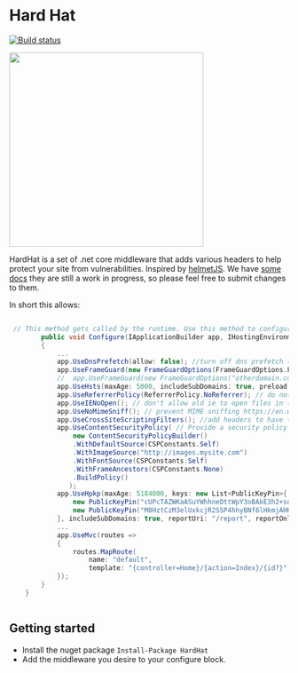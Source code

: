 # Hard Hat

[![Build status](https://ci.appveyor.com/api/projects/status/orm7sjpwxde03pbj/branch/master?svg=true)](https://ci.appveyor.com/project/tparnell8/hardhat/branch/master)

<img src="Hat.png" width="350px"/>

HardHat is a set of .net core middleware that adds various headers to help protect your site from vulnerabilities. Inspired by [helmetJS](https://helmetjs.github.io). We have [some docs](docs/Readme.md) they are still a work in progress, so please feel free to submit changes to them.


In short this allows:


```csharp

 // This method gets called by the runtime. Use this method to configure the HTTP request pipeline.
        public void Configure(IApplicationBuilder app, IHostingEnvironment env, ILoggerFactory loggerFactory)
        {
            ...
            app.UseDnsPrefetch(allow: false); //turn off dns prefetch to protect the privacy of users
            app.UseFrameGuard(new FrameGuardOptions(FrameGuardOptions.FrameGuard.SAMEORIGIN)); //prevent clickjacking, by not allowing your site to be rendered in an iframe
            //  app.UseFrameGuard(new FrameGuardOptions("otherdomain.com")); or allow iframes on another domain
            app.UseHsts(maxAge: 5000, includeSubDomains: true, preload: false); //tell browsers to always use https for the next 5000 seconds
            app.UseReferrerPolicy(ReferrerPolicy.NoReferrer); // do not include the referrer header when linking away from your site to protect your users privacy
            app.UseIENoOpen(); // don't allow old ie to open files in the context of your site
            app.UseNoMimeSniff(); // prevent MIME sniffing https://en.wikipedia.org/wiki/Content_sniffing
            app.UseCrossSiteScriptingFilters(); //add headers to have the browsers auto detect and block some xss attacks
            app.UseContentSecurityPolicy( // Provide a security policy so only content can come from trusted sources
                new ContentSecurityPolicyBuilder()
                .WithDefaultSource(CSPConstants.Self)
                .WithImageSource("http://images.mysite.com")
                .WithFontSource(CSPConstants.Self)
                .WithFrameAncestors(CSPConstants.None)
                .BuildPolicy()
               );
            app.UseHpkp(maxAge: 5184000, keys: new List<PublicKeyPin>{ // Prevent man in the middle attacks by providing a hash of your public keys
                new PublicKeyPin("cUPcTAZWKaASuYWhhneDttWpY3oBAkE3h2+soZS7sWs=", HpKpCrypto.sha256),
                new PublicKeyPin("M8HztCzM3elUxkcjR2S5P4hhyBNf6lHkmjAHKhpGPWE=", HpKpCrypto.sha256)
            }, includeSubDomains: true, reportUri: "/report", reportOnly: false);
            ...
            app.UseMvc(routes =>
            {
                routes.MapRoute(
                    name: "default",
                    template: "{controller=Home}/{action=Index}/{id?}");
            });
        }
    }



```

## Getting started


* Install the nuget package `Install-Package HardHat`
* Add the middleware you desire to your configure block.